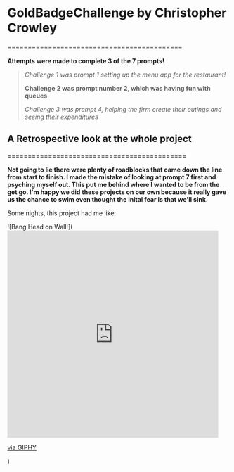 # GoldBadgeChallenge by Christopher Crowley
===========================================

**Attempts were made to complete 3 of the 7 prompts!**
> *Challenge 1 was prompt 1 setting up the menu app for the restaurant!*
> 
> **Challenge 2 was prompt number 2, which was having fun with queues**
> 
> *Challenge 3 was prompt 4, helping the firm create their outings and seeing their expenditures*


## A Retrospective look at the whole project
============================================

**Not going to lie there were plenty of roadblocks that came down the line from start to finish. I made the mistake of looking at prompt 7 first and psyching myself out. This put me behind where I wanted to be from the get go. I'm happy we did these projects on our own because it really gave us the chance to swim even thought the inital fear is that we'll sink.**

Some nights, this project had me like:

![Bang Head on Wall!](<iframe src="https://giphy.com/embed/h36vh423PiV9K" width="480" height="471" frameBorder="0" class="giphy-embed" allowFullScreen></iframe><p><a href="https://giphy.com/gifs/voy-h36vh423PiV9K">via GIPHY</a></p>)
